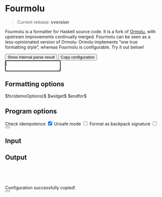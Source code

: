 # Fourmolu

> Current release: **v$version$**

Fourmolu is a formatter for Haskell source code. It is a fork of [Ormolu](https://github.com/tweag/ormolu), with upstream improvements continually merged. Fourmolu can be seen as a less-opinionated version of Ormolu: Ormolu implements “one true formatting style”, whereas Fourmolu is configurable. Try it out below!

<link rel="stylesheet" href="/static/demo.css" />
<script src="/static/demo.js"></script>
<div id="demo">
    <div id="demo-buttons">
        <button type="button" class="btn btn-primary" data-bs-toggle="modal" data-bs-target="#demo-ast-modal">
            Show internal parse result
        </button>
        <button id="demo-copy-config" type="button" class="btn btn-primary">
            Copy configuration
        </button>
    </div>
    <aside id="demo-warnings"></aside>
    <div id="demo-app">
        <textarea id="demo-app-input" autocomplete="off" autofocus></textarea>
        <div id="demo-app-output"></div>
    </div>
    <div id="demo-options">
        <section>
            <h2>Formatting options</h2>
            <div class="widgets">
                $for(demoOptions)$ $widget$ $endfor$
            </div>
        </section>
        <section>
            <h2>Program options</h2>
            <div class="widgets">
                <label>
                    Check idempotence
                    <input class="demo-config-option" name="checkIdempotence" type="checkbox" checked />
                </label>
                <label>
                    Unsafe mode
                    <input class="demo-config-option" name="unsafeMode" type="checkbox" />
                </label>
                <label>
                    Format as backpack signature
                    <input class="demo-config-option" name="formatBackpack" type="checkbox" />
                </label>
            </div>
        </section>
    </div>
    <div id="demo-ast-modal" class="modal fade" tabindex="-1" aria-hidden="true">
        <div class="modal-dialog modal-xl">
            <div class="modal-content">
                <div class="modal-header">
                    <button type="button" class="btn-close" data-bs-dismiss="modal" aria-label="Close"></button>
                </div>
                <div id="demo-ast" class="modal-body">
                    <h2>Input</h2>
                    <h2>Output</h2>
                    <pre id="demo-app-input-ast">&nbsp;</pre>
                    <pre id="demo-app-output-ast">&nbsp;</pre>
                </div>
            </div>
        </div>
    </div>
    <div class="toast-container position-fixed top-0 end-0 p-3">
        <div id="demo-toast-copy-config" class="toast text-bg-secondary" role="alert" aria-live="assertive" aria-atomic="true">
            <div class="d-flex">
                <div class="toast-body">
                    Configuration successfully copied!
                </div>
                <button type="button" class="btn-close btn-close-white me-2 m-auto" data-bs-dismiss="toast" aria-label="Close"></button>
            </div>
        </div>
    </div>
</div>
